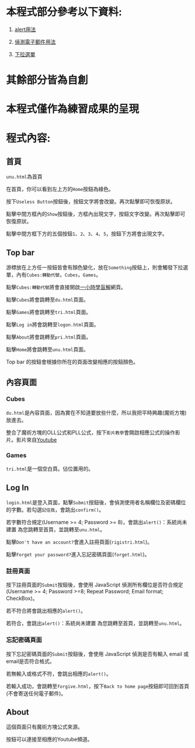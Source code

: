 # 本程式部分參考以下資料:

1. [alert用法](https://clay-atlas.com/blog/2021/12/25/javascript-alert-confirm-prompt-customize-pop-up-window/)

2. [偵測電子郵件用法](https://ithelp.ithome.com.tw/articles/10094951)

3. [下拉選單](https://gitlab.com/ccc110/wp/-/tree/master/11-app/dropdown)

# 其餘部分皆為自創

# 本程式僅作為練習成果的呈現

# 程式內容:

## 首頁

` unu.html `為首頁

在首頁，你可以看到左上方的` Home `按鈕為綠色。  

按下` Useless Button `按鈕後，按鈕文字將會改變。再次點擊即可恢復原狀。

點擊中間方框內的` Show `按鈕後，方框內出現文字，按鈕文字改變。再次點擊即可恢復原狀。

點擊中間方框下方的五個按鈕` 1 `、` 2 `、` 3 `、` 4 `、` 5 `，按鈕下方將會出現文字。

## Top bar

游標放在上方任一按鈕皆會有顏色變化，放在` Something `按鈕上，則會觸發下拉選單，內有` Cubes:轉動代號 `，` Cubes `，` Games `。

點擊` Cubes:轉動代號 `將會直接開啟[一小時學盲解](https://1hrbld.tw/intermediate-selection-panel/333-cube-notation/)網頁。

點擊` Cubes `將會跳轉至` du.html `頁面。

點擊` Games `將會跳轉至` tri.html `頁面。

點擊` Log in `將會跳轉至` logon.html `頁面。

點擊` About `將會跳轉至` pri.html `頁面。

點擊` Home `將會跳轉至` unu.html `頁面。

Top bar 的按鈕會根據你所在的頁面改變相應的按鈕顏色。

## 內容頁面

### Cubes

` du.html `是內容頁面，因為實在不知道要放些什麼，所以我把平時興趣(魔術方塊)放進去。

整合了魔術方塊的OLL公式和PLL公式，按下` 影片教學 `會開啟相應公式的操作影片。影片來自[Youtube](https://youtube.com/)

### Games

` tri.html `是一個空白頁。佔位置用的。

## Log In

` login.html `是登入頁面，點擊` Submit `按鈕後，會偵測使用者名稱欄位及密碼欄位的字數。若勾選` 記住我 `，會跳出` confirm() `。

若字數符合規定(Username >= 4; Password >= 8)，會跳出` alert() `：系統尚未建置 為您跳轉至首頁，並跳轉至` unu.html `。

點擊` Don't have an account? `會進入註冊頁面(` rigistri.html `)。

點擊` Forget your password? `進入忘記密碼頁面(` forget.html `)。

### 註冊頁面

按下註冊頁面的` Submit `按鈕後，會使用 JavaScript 偵測所有欄位是否符合規定(Username >= 4; Password >=8; Repeat Password; Email format; CheckBox)。

若不符合將會跳出相應的` alert() `。

若符合，會跳出` alert() `：系統尚未建置 為您跳轉至首頁，並跳轉至` unu.html `。

### 忘記密碼頁面

按下忘記密碼頁面的` Submit `按鈕後，會使用 JavaScript 偵測是否有輸入 email 或 email是否符合格式。

若無輸入或格式不符，會跳出相應的` alert() `。

若輸入成功，會跳轉至` forgive.html `，按下` Back to home page `按鈕即可回到首頁(不會寄送任何電子郵件)。

## About 

這個頁面只有魔術方塊公式來源。

按鈕可以連接至相應的Youtube頻道。